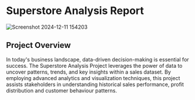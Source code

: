 # Superstore Analysis Report
![Screenshot 2024-12-11 154203](https://github.com/user-attachments/assets/166959bb-94c5-43b9-a18d-d30fd14f546a)

## Project Overview
In today's business landscape, data-driven decision-making is essential for success. The Superstore Analysis Project leverages the power of data to uncover patterns, trends, and key insights within a sales dataset. By employing advanced analytics and visualization techniques, this project assists stakeholders in understanding historical sales performance, profit distribution and customer behaviour patterns.
